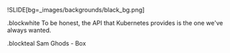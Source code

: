 !SLIDE[bg=_images/backgrounds/black_bg.png]

.blockwhite To be honest, the API that Kubernetes provides is the one we've always wanted.


.blockteal Sam Ghods - Box
